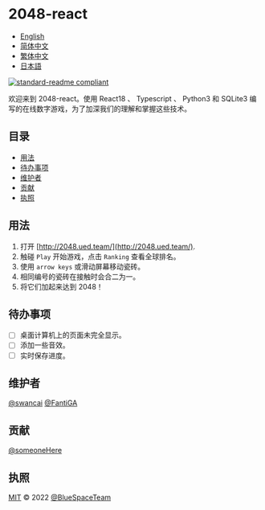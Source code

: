 # 2048-react

- [English](README.md)
- [简体中文](README.zh-CN.md)
- [繁体中文](README.zh-TW.md)
- [日本語](README.ja.md)

[![standard-readme compliant](https://img.shields.io/badge/standard--readme-OK-green.svg?style=flat-square)](https://github.com/RichardLitt/standard-readme)

欢迎来到 2048-react。使用 React18 、 Typescript 、 Python3 和 SQLite3 编写的在线数字游戏，为了加深我们的理解和掌握这些技术。

## 目录

-   [用法](#用法)
-   [待办事项](#待办事项)
-   [维护者](#维护者)
-   [贡献](#贡献)
-   [执照](#执照)

## 用法

1.  打开 [http://2048.ued.team/](http://2048.ued.team/).
2.  触碰 `Play` 开始游戏，点击 `Ranking` 查看全球排名。
3.  使用 `arrow keys` 或滑动屏幕移动瓷砖。
4.  相同编号的瓷砖在接触时会合二为一。
5.  将它们加起来达到 2048！

## 待办事项

-   [ ] 桌面计算机上的页面未完全显示。
-   [ ] 添加一些音效。
-   [ ] 实时保存进度。

## 维护者

[@swancai](https://github.com/swancai)
[@FantiGA](https://github.com/FantiGA)

## 贡献

[@someoneHere](https://github.com/someoneHere)

## 执照

[MIT](LICENSE)  © 2022 [@BlueSpaceTeam](https://github.com/BlueSpaceTeam)

